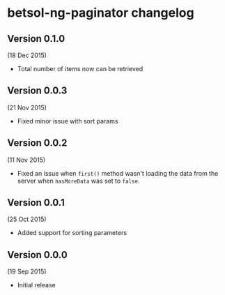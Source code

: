 # betsol-ng-paginator changelog


## Version 0.1.0
(18 Dec 2015)

- Total number of items now can be retrieved


## Version 0.0.3
(21 Nov 2015)

- Fixed minor issue with sort params


## Version 0.0.2
(11 Nov 2015)

- Fixed an issue when `first()` method wasn't loading the data from the server when `hasMoreData` was set to `false`.


## Version 0.0.1
(25 Oct 2015)

- Added support for sorting parameters


## Version 0.0.0
(19 Sep 2015)

- Initial release

